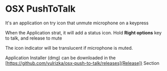 # OSX PushToTalk

It's an application on try icon that unmute microphone on a keypress

When the Application strat, it will add a status icon. Hold **Right options** key to talk, and release to mute

The icon indicator will be translucent if microphone is muted.

Application Installer (dmg) can be downloaded in the [https://github.com/yulrizka/osx-push-to-talk/releases](Release]) Section
